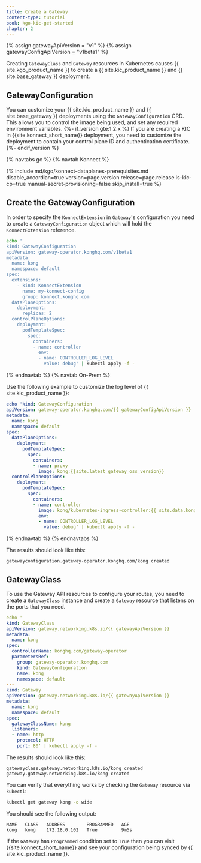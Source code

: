 ```yaml
---
title: Create a Gateway
content-type: tutorial
book: kgo-kic-get-started
chapter: 2
---
```


{% assign gatewayApiVersion = "v1" %}
{% assign gatewayConfigApiVersion = "v1beta1" %}

Creating `GatewayClass` and `Gateway` resources in Kubernetes causes {{ site.kgo_product_name }} to create a {{ site.kic_product_name }} and {{ site.base_gateway }} deployment.

## GatewayConfiguration

You can customize your {{ site.kic_product_name }} and {{ site.base_gateway }} deployments using the `GatewayConfiguration` CRD. This allows you to control the image being used, and set any required environment variables.
{%- if_version gte:1.2.x %}
If you are creating a KIC in {{site.konnect_short_name}} deployment, you need to customize the deployment to contain your control plane ID and authentication certificate.
{%- endif_version %}

{% navtabs gc %}
{% navtab Konnect %}

{% include md/kgo/konnect-dataplanes-prerequisites.md disable_accordian=true version=page.version release=page.release is-kic-cp=true manual-secret-provisioning=false skip_install=true %}

## Create the GatewayConfiguration

In order to specify the `KonnectExtension` in `Gateway`'s configuration you need to create a `GatewayConfiguration` object which will hold the `KonnectExtension` reference.

```bash
echo '
kind: GatewayConfiguration
apiVersion: gateway-operator.konghq.com/v1beta1
metadata:
  name: kong
  namespace: default
spec:
  extensions:
    - kind: KonnectExtension
      name: my-konnect-config
      group: konnect.konghq.com
  dataPlaneOptions:
    deployment:
      replicas: 2
  controlPlaneOptions:
    deployment:
      podTemplateSpec:
        spec:
          containers:
          - name: controller
            env:
            - name: CONTROLLER_LOG_LEVEL
              value: debug' | kubectl apply -f -
```

{% endnavtab %}
{% navtab On-Prem %}

Use the following example to customize the log level of {{ site.kic_product_name }}:

```yaml
echo 'kind: GatewayConfiguration
apiVersion: gateway-operator.konghq.com/{{ gatewayConfigApiVersion }}
metadata:
  name: kong
  namespace: default
spec:
  dataPlaneOptions:
    deployment:
      podTemplateSpec:
        spec:
          containers:
          - name: proxy
            image: kong:{{site.latest_gateway_oss_version}}
  controlPlaneOptions:
    deployment:
      podTemplateSpec:
        spec:
          containers:
          - name: controller
            image: kong/kubernetes-ingress-controller:{{ site.data.kong_latest_KIC.version }}
            env:
            - name: CONTROLLER_LOG_LEVEL
              value: debug' | kubectl apply -f -
```
{% endnavtab %}
{% endnavtabs %}

The results should look like this:

```text
gatewayconfiguration.gateway-operator.konghq.com/kong created
```

## GatewayClass

To use the Gateway API resources to configure your routes, you need to create a `GatewayClass` instance and create a `Gateway` resource that listens on the ports that you need.

```yaml
echo '
kind: GatewayClass
apiVersion: gateway.networking.k8s.io/{{ gatewayApiVersion }}
metadata:
  name: kong
spec:
  controllerName: konghq.com/gateway-operator
  parametersRef:
    group: gateway-operator.konghq.com
    kind: GatewayConfiguration
    name: kong
    namespace: default
---
kind: Gateway
apiVersion: gateway.networking.k8s.io/{{ gatewayApiVersion }}
metadata:
  name: kong
  namespace: default
spec:
  gatewayClassName: kong
  listeners:
  - name: http
    protocol: HTTP
    port: 80' | kubectl apply -f -
```

The results should look like this:

```text
gatewayclass.gateway.networking.k8s.io/kong created
gateway.gateway.networking.k8s.io/kong created
```

You can verify that everything works by checking the `Gateway` resource via `kubectl`:

```bash
kubectl get gateway kong -o wide
```

You should see the following output:

```
NAME   CLASS   ADDRESS        PROGRAMMED   AGE
kong   kong    172.18.0.102   True         9m5s
```

If the `Gateway` has `Programmed` condition set to `True` then you can visit {{site.konnect_short_name}} and see your configuration being synced by {{ site.kic_product_name }}.
